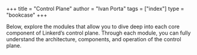 +++
title = "Control Plane"
author = "Ivan Porta"
tags = ["index"]
type = "bookcase"
+++

Below, explore the modules that allow you to dive deep into each core component of Linkerd’s control plane. Through each module, you can fully understand the architecture, components, and operation of the control plane.